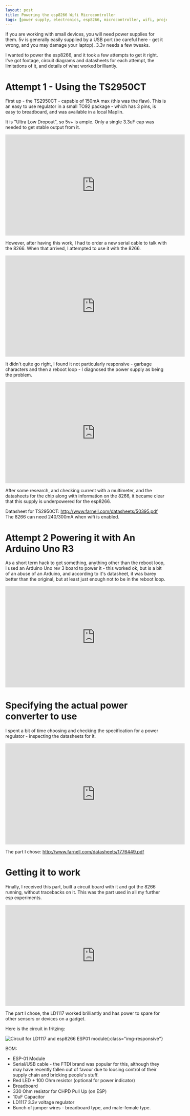 ```yaml
---
layout: post
title: Powering the esp8266 Wifi Microcontroller
tags: [power supply, electronics, esp8266, microcontroller, wifi, projects]
---
```

If you are working with small devices, you will need power supplies for them. 5v is generally easily supplied by a USB port (be careful here - get it wrong, and you may damage your laptop). 3.3v needs a few tweaks.

I wanted to power the esp8266, and it took a few attempts to get it right. I've got footage, circuit diagrams and datasheets for each attempt, the limitations of it, and details of what worked brilliantly.

# Attempt 1 - Using the TS2950CT

First up - the TS2950CT - capable of 150mA max (this was the flaw).
This is an easy to use regulator in a small TO92 package - which has 3 pins, is easy to breadboard, and was available in a local Maplin. 

It is "Ultra Low Dropout", so 5v+ is ample. Only a single 3.3uF cap was needed to get stable output from it. 

<div class="embed-responsive embed-responsive-16by9">
<iframe width="560" height="315" src="https://www.youtube.com/embed/TiqSaNfcxJo?rel=0" frameborder="0" allowfullscreen="True"></iframe>
</div> 

However, after having this work, I had to order a new serial cable to talk with the 8266. When that arrived, I attempted to use it with the 8266.
 

<div class="embed-responsive embed-responsive-16by9">
<iframe width="560" height="315" src="https://www.youtube.com/embed/WTrF5spzkZA?rel=0" frameborder="0" allowfullscreen="True"></iframe>
</div>
 
It didn't quite go right, I found it not particularly responsive - garbage characters and then a reboot loop - I diagnosed the power supply as being the problem.

<div class="embed-responsive embed-responsive-16by9">
<iframe width="560" height="315" src="https://www.youtube.com/embed/LQSVA44UN3k?rel=0" frameborder="0" allowfullscreen="True"></iframe>
</div> 

After some research, and checking current with a multimeter, and the datasheets for the chip along with information on the 8266, it became clear that this supply is underpowered for the esp8266.

Datasheet for TS2950CT: http://www.farnell.com/datasheets/50395.pdf
The 8266 can need 240/300mA when wifi is enabled.

# Attempt 2 Powering it with An Arduino Uno R3

As a short term hack to get something, anything other than the reboot loop, I used an Arduino Uno rev 3 board to power it - this worked ok, but is a bit of an abuse of an Arduino, and according to it's datasheet, it was barey better than the original, but at least just enough not to be in the reboot loop.

<div class="embed-responsive embed-responsive-16by9">
<iframe width="560" height="315" src="https://www.youtube.com/embed/Kb08nfXgguY?rel=0" frameborder="0" allowfullscreen="True"></iframe>
</div>

# Specifying the actual power converter to use

I spent a bit of time choosing and checking the specification for a power regulator - inspecting the datasheets for it.

<div class="embed-responsive embed-responsive-16by9">
<iframe width="560" height="315" src="https://www.youtube.com/embed/9eVtWcNlzaA?rel=0" frameborder="0" allowfullscreen="True"></iframe>
</div>

The part I chose: <http://www.farnell.com/datasheets/1776449.pdf>

# Getting it to work

Finally, I received this part, built a circuit board with it and got the 8266 running, without tracebacks on it. This was the part used in all my further esp experiments.

<div class="embed-responsive embed-responsive-16by9">
<iframe width="560" height="315" src="https://www.youtube.com/embed/oIST2FkOSQc?rel=0" frameborder="0" allowfullscreen="True"></iframe>
</div>

The part I chose, the LD1117 worked brilliantly and has power to spare for other sensors or devices on a gadget.

Here is the circuit in fritzing:

![Circuit for LD1117 and esp8266 ESP01 module](https://github.com/orionrobots/esp8266_video_series/blob/master/fritzing%20circuits/Basic_esp_and_3v_bb.jpg?raw=true){:class="img-responsive"}

BOM:

* ESP-01 Module
* Serial/USB cable - the FTDI brand was popular for this, although they may have recently fallen out of favour due to loosing control of their supply chain and bricking people's stuff.
* Red LED + 100 Ohm resistor (optional for power indicator)
* Breadboard
* 330 Ohm resistor for CHPD Pull Up (on ESP)
* 10uF Capacitor
* LD1117 3.3v voltage regulator
* Bunch of jumper wires - breadboard type, and male-female type.